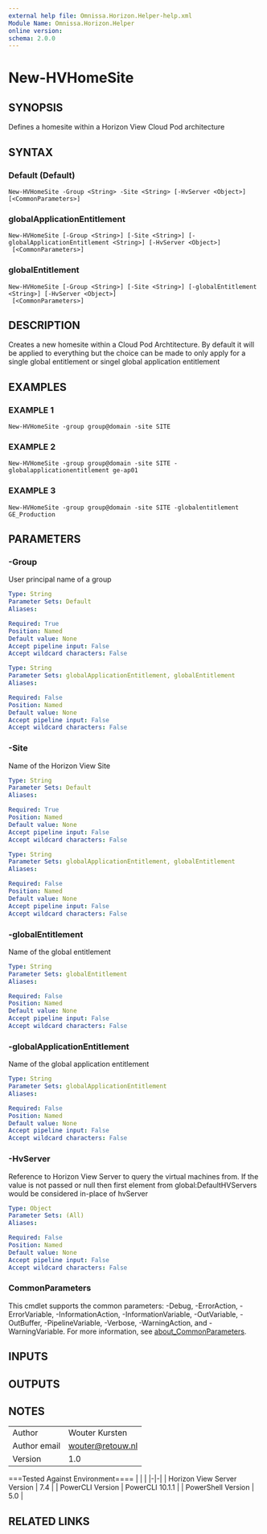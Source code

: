 ```yaml
---
external help file: Omnissa.Horizon.Helper-help.xml
Module Name: Omnissa.Horizon.Helper
online version:
schema: 2.0.0
---
```


# New-HVHomeSite

## SYNOPSIS
Defines a homesite within a Horizon View Cloud Pod architecture

## SYNTAX

### Default (Default)
```
New-HVHomeSite -Group <String> -Site <String> [-HvServer <Object>] [<CommonParameters>]
```

### globalApplicationEntitlement
```
New-HVHomeSite [-Group <String>] [-Site <String>] [-globalApplicationEntitlement <String>] [-HvServer <Object>]
 [<CommonParameters>]
```

### globalEntitlement
```
New-HVHomeSite [-Group <String>] [-Site <String>] [-globalEntitlement <String>] [-HvServer <Object>]
 [<CommonParameters>]
```

## DESCRIPTION
Creates a new homesite within a Cloud Pod Archtitecture.
By default it will be applied to everything 
but the choice can be made to only apply for a single global entitlement or singel global application entitlement

## EXAMPLES

### EXAMPLE 1
```
New-HVHomeSite -group group@domain -site SITE
```

### EXAMPLE 2
```
New-HVHomeSite -group group@domain -site SITE -globalapplicationentitlement ge-ap01
```

### EXAMPLE 3
```
New-HVHomeSite -group group@domain -site SITE -globalentitlement GE_Production
```

## PARAMETERS

### -Group
User principal name of a group

```yaml
Type: String
Parameter Sets: Default
Aliases:

Required: True
Position: Named
Default value: None
Accept pipeline input: False
Accept wildcard characters: False
```

```yaml
Type: String
Parameter Sets: globalApplicationEntitlement, globalEntitlement
Aliases:

Required: False
Position: Named
Default value: None
Accept pipeline input: False
Accept wildcard characters: False
```

### -Site
Name of the Horizon View Site

```yaml
Type: String
Parameter Sets: Default
Aliases:

Required: True
Position: Named
Default value: None
Accept pipeline input: False
Accept wildcard characters: False
```

```yaml
Type: String
Parameter Sets: globalApplicationEntitlement, globalEntitlement
Aliases:

Required: False
Position: Named
Default value: None
Accept pipeline input: False
Accept wildcard characters: False
```

### -globalEntitlement
Name of the global entitlement

```yaml
Type: String
Parameter Sets: globalEntitlement
Aliases:

Required: False
Position: Named
Default value: None
Accept pipeline input: False
Accept wildcard characters: False
```

### -globalApplicationEntitlement
Name of the global application entitlement

```yaml
Type: String
Parameter Sets: globalApplicationEntitlement
Aliases:

Required: False
Position: Named
Default value: None
Accept pipeline input: False
Accept wildcard characters: False
```

### -HvServer
Reference to Horizon View Server to query the virtual machines from.
If the value is not passed or null then
first element from global:DefaultHVServers would be considered in-place of hvServer

```yaml
Type: Object
Parameter Sets: (All)
Aliases:

Required: False
Position: Named
Default value: None
Accept pipeline input: False
Accept wildcard characters: False
```

### CommonParameters
This cmdlet supports the common parameters: -Debug, -ErrorAction, -ErrorVariable, -InformationAction, -InformationVariable, -OutVariable, -OutBuffer, -PipelineVariable, -Verbose, -WarningAction, and -WarningVariable. For more information, see [about_CommonParameters](http://go.microsoft.com/fwlink/?LinkID=113216).

## INPUTS

## OUTPUTS

## NOTES
| | |
|-|-|
| Author | Wouter Kursten |
| Author email | wouter@retouw.nl |
| Version | 1.0 |

===Tested Against Environment====
| | |
|-|-|
| Horizon View Server Version | 7.4 |
| PowerCLI Version | PowerCLI 10.1.1 |
| PowerShell Version | 5.0 |

## RELATED LINKS
